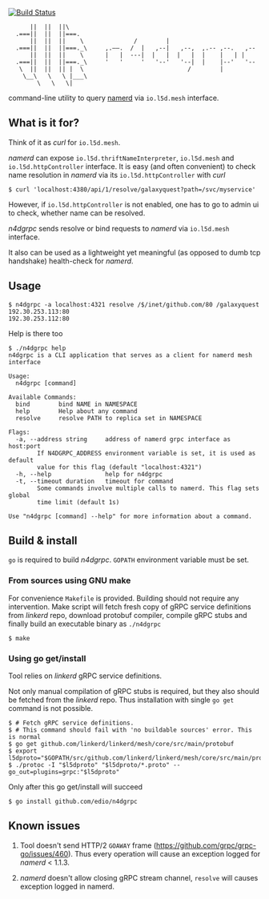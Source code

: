 [![Build Status](https://travis-ci.org/edio/n4dgrpc.svg?branch=master)](https://travis-ci.org/edio/n4dgrpc)

```
      ||  ||  ||\
  .===||  ||  ||===.
      ||  ||  ||    \              /        |             
  .===||  ||  ||===._\     ,.——.  /  |   ,--|   ,--,  ,.-- ,--.   ,--
      ||  ||  ||    \      |   |  ---|  |   |  |   |  |    |   | |
  .===||  ||  ||===._\     '   '     '   '--'   '--|  |    |--'   '--
   \  ||  ||  || |  \                             /        |
    \__\   \   \ |___\                             
        \   \   \|
```

command-line utility to query [namerd](https://github.com/linkerd/linkerd) via
`io.l5d.mesh` interface.

## What is it for?

Think of it as _curl_ for `io.l5d.mesh`.

_namerd_ can expose `io.l5d.thriftNameInterpreter`, `io.l5d.mesh` and
`io.l5d.httpController` interface. It is easy (and often convenient) to check name
resolution in _namerd_ via its `io.l5d.httpController` with _curl_

```
$ curl 'localhost:4380/api/1/resolve/galaxyquest?path=/svc/myservice'
```

However, if `io.l5d.httpController` is not enabled, one has to go to admin ui to
check, whether name can be resolved.

_n4dgrpc_ sends resolve or bind requests to _namerd_  via `io.l5d.mesh`
interface.

It also can be used as a lightweight yet meaningful (as opposed to dumb tcp
handshake) health-check for _namerd_.

## Usage

```
$ n4dgrpc -a localhost:4321 resolve /$/inet/github.com/80 /galaxyquest
192.30.253.113:80
192.30.253.112:80
```

Help is there too
```
$ ./n4dgrpc help
n4dgrpc is a CLI application that serves as a client for namerd mesh interface

Usage:
  n4dgrpc [command]

Available Commands:
  bind        bind NAME in NAMESPACE
  help        Help about any command
  resolve     resolve PATH to replica set in NAMESPACE

Flags:
  -a, --address string     address of namerd grpc interface as host:port
        If N4DGRPC_ADDRESS environment variable is set, it is used as default
        value for this flag (default "localhost:4321")
  -h, --help               help for n4dgrpc
  -t, --timeout duration   timeout for command
        Some commands involve multiple calls to namerd. This flag sets global
        time limit (default 1s)

Use "n4dgrpc [command] --help" for more information about a command.
```

## Build & install

`go` is required to build _n4dgrpc_. `GOPATH` environment variable must be set.

### From sources using GNU make

For convenience `Makefile` is provided. Building should not require any
intervention. Make script will fetch fresh copy of gRPC service definitions
from _linkerd_ repo, download protobuf compiler, compile gRPC stubs and finally
build an executable binary as `./n4dgrpc`

```
$ make
```

### Using go get/install

Tool relies on _linkerd_ gRPC service definitions.

Not only manual compilation of gRPC stubs is required, but they also should be
fetched from the _linkerd_ repo. Thus installation with single `go get` command
is not possible.

```
$ # Fetch gRPC service definitions.
$ # This command should fail with 'no buildable sources' error. This is normal
$ go get github.com/linkerd/linkerd/mesh/core/src/main/protobuf
$ export l5dproto="$GOPATH/src/github.com/linkerd/linkerd/mesh/core/src/main/protobuf"
$ ./protoc -I "$l5dproto" "$l5dproto/*.proto" --go_out=plugins=grpc:"$l5dproto"
```

Only after this go get/install will succeed

```
$ go install github.com/edio/n4dgrpc
```

## Known issues

1. Tool doesn't send HTTP/2 `GOAWAY` frame
(https://github.com/grpc/grpc-go/issues/460). Thus every operation will cause
an exception logged for _namerd_ < 1.1.3.

2. _namerd_ doesn't allow closing gRPC stream channel, `resolve` will causes
exception logged in namerd.
